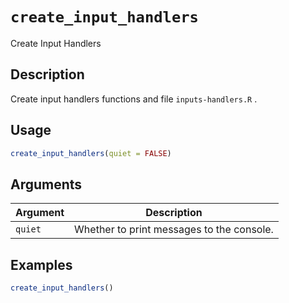 # `create_input_handlers`

Create Input Handlers


## Description

Create input handlers functions and file `inputs-handlers.R` .


## Usage

```r
create_input_handlers(quiet = FALSE)
```


## Arguments

Argument      |Description
------------- |----------------
`quiet`     |     Whether to print messages to the console.


## Examples

```r
create_input_handlers()
```


